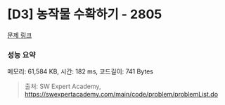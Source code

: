 # [D3] 농작물 수확하기 - 2805 

[문제 링크](https://swexpertacademy.com/main/code/problem/problemDetail.do?contestProbId=AV7GLXqKAWYDFAXB) 

### 성능 요약

메모리: 61,584 KB, 시간: 182 ms, 코드길이: 741 Bytes



> 출처: SW Expert Academy, https://swexpertacademy.com/main/code/problem/problemList.do